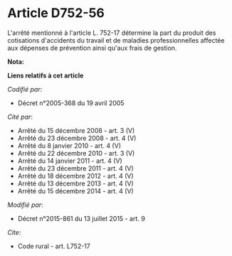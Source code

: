 # Article D752-56

L'arrêté mentionné à l'article L. 752-17 détermine la part du produit des cotisations d'accidents du travail et de maladies
professionnelles affectée aux dépenses de prévention ainsi qu'aux frais de gestion.

**Nota:**



**Liens relatifs à cet article**

_Codifié par_:

  - Décret n°2005-368 du 19 avril 2005

_Cité par_:

  - Arrêté du 15 décembre 2008 - art. 3 (V)
  - Arrêté du 23 décembre 2008 - art. 4 (V)
  - Arrêté du 8 janvier 2010 - art. 4 (V)
  - Arrêté du 22 décembre 2010 - art. 3 (V)
  - Arrêté du 14 janvier 2011 - art. 4 (V)
  - Arrêté du 23 décembre 2011 - art. 4 (V)
  - Arrêté du 18 décembre 2012 - art. 4 (V)
  - Arrêté du 13 décembre 2013 - art. 4 (V)
  - Arrêté du 15 décembre 2014 - art. 4 (V)

_Modifié par_:

  - Décret n°2015-861 du 13 juillet 2015 - art. 9

_Cite_:

  - Code rural - art. L752-17
